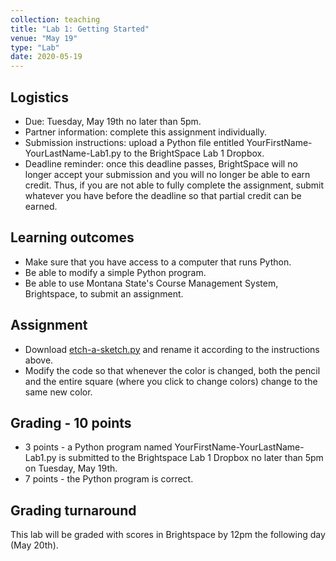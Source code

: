 ```yaml
---
collection: teaching
title: "Lab 1: Getting Started"
venue: "May 19"
type: "Lab"
date: 2020-05-19
---
```


## Logistics
* Due: Tuesday, May 19th no later than 5pm.
* Partner information: complete this assignment individually.
* Submission instructions: upload a Python file
entitled YourFirstName-YourLastName-Lab1.py to the BrightSpace Lab 1 Dropbox.
* Deadline reminder: once this deadline passes, BrightSpace will no longer accept your
submission and you will no longer be able to earn credit. Thus, if you are not able to fully
complete the assignment, submit whatever you have before the deadline so that partial credit can be earned.

## Learning outcomes
* Make sure that you have access to a computer that runs Python.
* Be able to modify a simple Python program.
* Be able to use Montana State's Course Management System, Brightspace, to submit an assignment.

## Assignment
* Download [etch-a-sketch.py](https://lgw2.github.io/teaching/csci127-summer-2020/labs/etch-a-sketch.py)
and rename it according to the instructions above.
* Modify the code so that whenever the color is changed, both the pencil and the
entire square (where you click to change colors) change to the same new color.

## Grading - 10 points
* 3 points - a Python program named YourFirstName-YourLastName-Lab1.py is submitted to the
Brightspace Lab 1 Dropbox no later than 5pm on Tuesday, May 19th.
* 7 points - the Python program is correct.

## Grading turnaround
This lab will be graded with scores in Brightspace by 12pm the following day
(May 20th).
